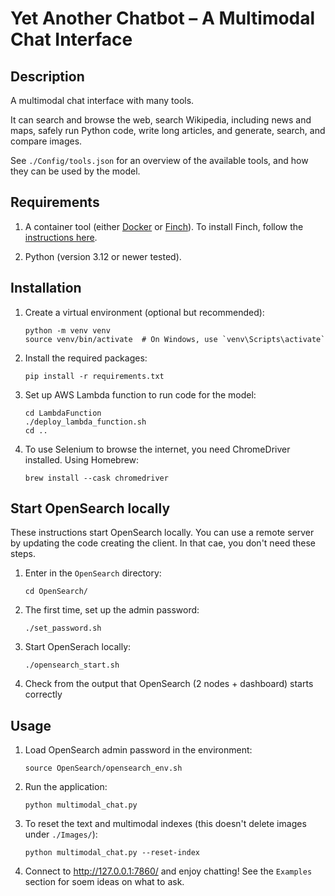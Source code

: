 # Yet Another Chatbot – A Multimodal Chat Interface

## Description

A multimodal chat interface with many tools.

It can search and browse the web, search Wikipedia, including news and maps, safely run Python code, write long articles, and generate, search, and compare images.

See `./Config/tools.json` for an overview of the available tools, and how they can be used by the model.

## Requirements

1. A container tool (either [Docker](https://www.docker.com/) or [Finch](https://runfinch.com/)). To install Finch, follow the [instructions here](https://runfinch.com/).

3. Python (version 3.12 or newer tested).

## Installation

1. Create a virtual environment (optional but recommended):
   ```
   python -m venv venv
   source venv/bin/activate  # On Windows, use `venv\Scripts\activate`
   ```

2. Install the required packages:
   ```
   pip install -r requirements.txt
   ```

3. Set up AWS Lambda function to run code for the model:
   ```
   cd LambdaFunction
   ./deploy_lambda_function.sh
   cd ..
   ```

4. To use Selenium to browse the internet, you need ChromeDriver installed. Using Homebrew:
   ```
   brew install --cask chromedriver
   ```

## Start OpenSearch locally

These instructions start OpenSearch locally. You can use a remote server by updating the code creating the client. In that cae, you don't need these steps.

1. Enter in the `OpenSearch` directory:
   ```
   cd OpenSearch/
   ```

2. The first time, set up the admin password:
   ```
   ./set_password.sh
   ```

3. Start OpenSerach locally:
   ```
   ./opensearch_start.sh
   ```

4. Check from the output that OpenSearch (2 nodes + dashboard) starts correctly

## Usage

1. Load OpenSearch admin password in the environment:
   ```
   source OpenSearch/opensearch_env.sh        
   ```

1. Run the application:
   ```
   python multimodal_chat.py
   ```

2. To reset the text and multimodal indexes (this doesn't delete images under `./Images/`):
   ```
   python multimodal_chat.py --reset-index
   ```

3. Connect to http://127.0.0.1:7860/ and enjoy chatting! See the `Examples` section for soem ideas on what to ask.
